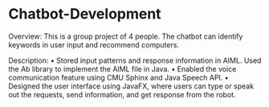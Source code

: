 # Chatbot-Development
Overview:
This is a group project of 4 people. The chatbot can identify keywords in user input and recommend computers.

Description:
•	Stored input patterns and response information in AIML. Used the Ab library to implement the AIML file in Java.
•	Enabled the voice communication feature using CMU Sphinx and Java Speech API. 
•	Designed the user interface using JavaFX, where users can type or speak out the requests, send information, and get response from the robot.
